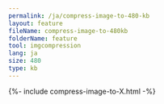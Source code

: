 ```yaml
---
permalink: /ja/compress-image-to-480-kb
layout: feature
fileName: compress-image-to-480kb
folderName: feature
tool: imgcompression
lang: ja
size: 480
type: kb
---
```


{%- include compress-image-to-X.html -%}
